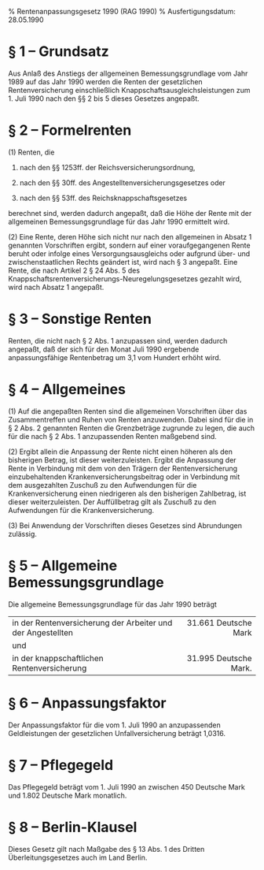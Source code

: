 % Rentenanpassungsgesetz 1990  (RAG 1990)
% Ausfertigungsdatum: 28.05.1990
 
# § 1 – Grundsatz

Aus Anlaß des Anstiegs der allgemeinen Bemessungsgrundlage vom Jahr 1989 auf das Jahr 1990 werden die Renten der gesetzlichen Rentenversicherung einschließlich Knappschaftsausgleichsleistungen zum 1. Juli 1990 nach den §§ 2 bis 5 dieses Gesetzes angepaßt.

# § 2 – Formelrenten

(1) Renten, die

1. nach den §§ 1253ff. der Reichsversicherungsordnung,

2. nach den §§ 30ff. des Angestelltenversicherungsgesetzes oder

3. nach den §§ 53ff. des Reichsknappschaftsgesetzes

berechnet sind, werden dadurch angepaßt, daß die Höhe der Rente mit der allgemeinen Bemessungsgrundlage für das Jahr 1990 ermittelt wird.

(2) Eine Rente, deren Höhe sich nicht nur nach den allgemeinen in Absatz 1 genannten Vorschriften ergibt, sondern auf einer voraufgegangenen Rente beruht oder infolge eines Versorgungsausgleichs oder aufgrund über- und zwischenstaatlichen Rechts geändert ist, wird nach § 3 angepaßt. Eine Rente, die nach Artikel 2 § 24 Abs. 5 des Knappschaftsrentenversicherungs-Neuregelungsgesetzes gezahlt wird, wird nach Absatz 1 angepaßt.

# § 3 – Sonstige Renten

Renten, die nicht nach § 2 Abs. 1 anzupassen sind, werden dadurch angepaßt, daß der sich für den Monat Juli 1990 ergebende anpassungsfähige Rentenbetrag um 3,1 vom Hundert erhöht wird.

# § 4 – Allgemeines

(1) Auf die angepaßten Renten sind die allgemeinen Vorschriften über das Zusammentreffen und Ruhen von Renten anzuwenden. Dabei sind für die in § 2 Abs. 2 genannten Renten die Grenzbeträge zugrunde zu legen, die auch für die nach § 2 Abs. 1 anzupassenden Renten maßgebend sind.

(2) Ergibt allein die Anpassung der Rente nicht einen höheren als den bisherigen Betrag, ist dieser weiterzuleisten. Ergibt die Anpassung der Rente in Verbindung mit dem von den Trägern der Rentenversicherung einzubehaltenden Krankenversicherungsbeitrag oder in Verbindung mit dem ausgezahlten Zuschuß zu den Aufwendungen für die Krankenversicherung einen niedrigeren als den bisherigen Zahlbetrag, ist dieser weiterzuleisten. Der Auffüllbetrag gilt als Zuschuß zu den Aufwendungen für die Krankenversicherung.

(3) Bei Anwendung der Vorschriften dieses Gesetzes sind Abrundungen zulässig.

# § 5 – Allgemeine Bemessungsgrundlage

Die allgemeine Bemessungsgrundlage für das Jahr 1990 beträgt  

|                                                             |                       |
|:-----------------------------------|-----------------------------------:|
| in der Rentenversicherung der Arbeiter und der Angestellten |  31.661 Deutsche Mark |
| und                                                         |                       |
| in der knappschaftlichen Rentenversicherung                 | 31.995 Deutsche Mark. |

# § 6 – Anpassungsfaktor

Der Anpassungsfaktor für die vom 1. Juli 1990 an anzupassenden Geldleistungen der gesetzlichen Unfallversicherung beträgt 1,0316.

# § 7 – Pflegegeld

Das Pflegegeld beträgt vom 1. Juli 1990 an zwischen 450 Deutsche Mark und 1.802 Deutsche Mark monatlich.

# § 8 – Berlin-Klausel

Dieses Gesetz gilt nach Maßgabe des § 13 Abs. 1 des Dritten Überleitungsgesetzes auch im Land Berlin.
